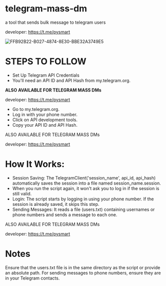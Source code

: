# telegram-mass-dm
a tool that sends bulk message to telegram users

developer: https://t.me/pysmart


![FFB92B22-B027-4874-8E30-BBE32A3749E5](https://github.com/user-attachments/assets/e1738869-c48b-4e03-a760-9211d8316493)


# STEPS TO FOLLOW
- Set Up Telegram API Credentials
- You'll need an API ID and API Hash from my.telegram.org.
 
<b>ALSO AVAILABLE FOR TELEGRAM MASS DMs</b>

developer: https://t.me/pysmart

- Go to my.telegram.org.
- Log in with your phone number.
- Click on API development tools.
- Copy your API ID and API Hash.

ALSO AVAILABLE FOR TELEGRAM MASS DMs

developer: https://t.me/pysmart

# How It Works:
- Session Saving: The TelegramClient('session_name', api_id, api_hash) automatically saves the session into a file named session_name.session.
- When you run the script again, it won't ask you to log in if the session is still valid.
- Login: The script starts by logging in using your phone number. If the session is already saved, it skips this step.
- Sending Messages: It reads a file (users.txt) containing usernames or phone numbers and sends a message to each one.

ALSO AVAILABLE FOR TELEGRAM MASS DMs

developer: https://t.me/pysmart

# Notes
Ensure that the users.txt file is in the same directory as the script or provide an absolute path.
For sending messages to phone numbers, ensure they are in your Telegram contacts. 
